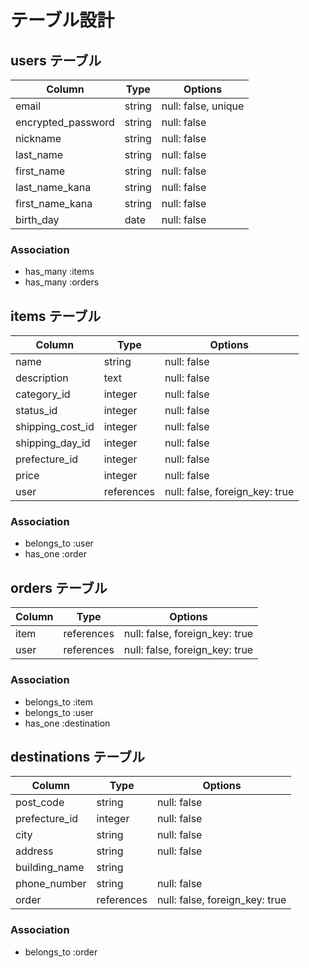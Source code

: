 # テーブル設計

## users テーブル

| Column             | Type   | Options     |
| ------------------ | ------ | ----------- |
| email              | string | null: false, unique|
| encrypted_password | string | null: false |
| nickname           | string | null: false |
| last_name          | string | null: false |
| first_name         | string | null: false |
| last_name_kana     | string | null: false |
| first_name_kana    | string | null: false |
| birth_day          |  date  | null: false |

### Association

- has_many :items
- has_many :orders


## items テーブル

| Column | Type   | Options     |
| ------ | ------ | ----------- |
| name             | string  | null: false |
| description      |  text   | null: false |
| category_id      | integer | null: false |
| status_id        | integer | null: false |
| shipping_cost_id | integer | null: false |
| shipping_day_id  | integer | null: false |
| prefecture_id    | integer | null: false |
| price            | integer | null: false |
| user             | references | null: false, foreign_key: true |

### Association

- belongs_to :user
- has_one :order


## orders テーブル

| Column    | Type       | Options                        |
| ------    | ---------- | ------------------------------ |
| item      | references | null: false, foreign_key: true |
| user      | references | null: false, foreign_key: true |

### Association

- belongs_to :item
- belongs_to :user
- has_one :destination


## destinations テーブル

| Column        | Type       | Options                        |
| ------        | ---------- | ------------------------------ |
| post_code     | string     | null: false                    |
| prefecture_id | integer    | null: false                    |
| city          | string     | null: false                    |
| address       | string     | null: false                    |
| building_name | string     |                                |
| phone_number  | string     | null: false                    |
| order         | references | null: false, foreign_key: true |

### Association

- belongs_to :order